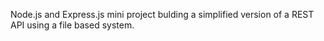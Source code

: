 Node.js and Express.js mini project bulding a simplified version of a REST API using a file based system.
